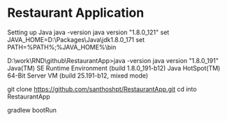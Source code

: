 # Restaurant Application

Setting up Java
java -version
java version "1.8.0_121"
set JAVA_HOME=D:\Packages\Java\jdk1.8.0_171
set PATH=%PATH%;%JAVA_HOME%\bin

D:\work\RND\github\RestaurantApp>java -version
java version "1.8.0_191"
Java(TM) SE Runtime Environment (build 1.8.0_191-b12)
Java HotSpot(TM) 64-Bit Server VM (build 25.191-b12, mixed mode)

git clone https://github.com/santhoshpt/RestaurantApp.git
cd into RestaurantApp

gradlew bootRun
